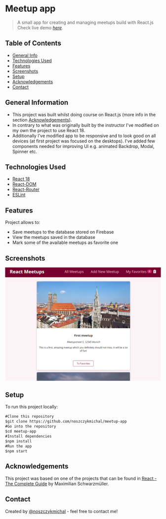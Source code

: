 # Meetup app
> A small app for creating and managing meetups build with React.js     
> Check live demo [_here_](https://meetup-app-ca8e7.web.app/).

## Table of Contents
* [General Info](#general-information)
* [Technologies Used](#technologies-used)
* [Features](#features)
* [Screenshots](#screenshots)
* [Setup](#setup)
* [Acknowledgements](#acknowledgements)
* [Contact](#contact)


## General Information
- This project was built whilst doing course on React.js (more info in the section [Acknowledgements](#acknowledgements)).
- In contrary to what was originally built by the instructor I've modified on my own the project to use React 18. 
- Additionally I've modified app to be responsive and to look good on all devices (at first project was focused on the desktops). I've added few components needed for improving UI e.g. animated Backdrop, Modal, Spinner etc.


## Technologies Used
- [React 18](https://reactjs.org/blog/2022/03/29/react-v18.html)
- [React-DOM](https://www.npmjs.com/package/react-dom)
- [React-Router](https://github.com/remix-run/react-router)
- [ESLint](https://www.npmjs.com/package/eslint)


## Features
Project allows to:
- Save meetups to the database stored on Firebase
- View the meetups saved in the database
- Mark some of the available meetups as favorite one


## Screenshots
![Example screenshot](./img/screenshot.png)


## Setup
To run this project locally:
```
#Clone this repository
$git clone https://github.com/noszczykmichal/meetup-app
#Go into the repository
$cd meetup-app 
#Install dependencies
$npm install
#Run the app
$npm start
```

## Acknowledgements
This project was based on one of the projects that can be found in [React - The Complete Guide](https://www.udemy.com/course/react-the-complete-guide-incl-redux/) by Maximilian Schwarzmüller.


## Contact
Created by [@noszczykmichal](https://noszczykmichal.github.io/portfolio/index.html#contact) - feel free to contact me!
